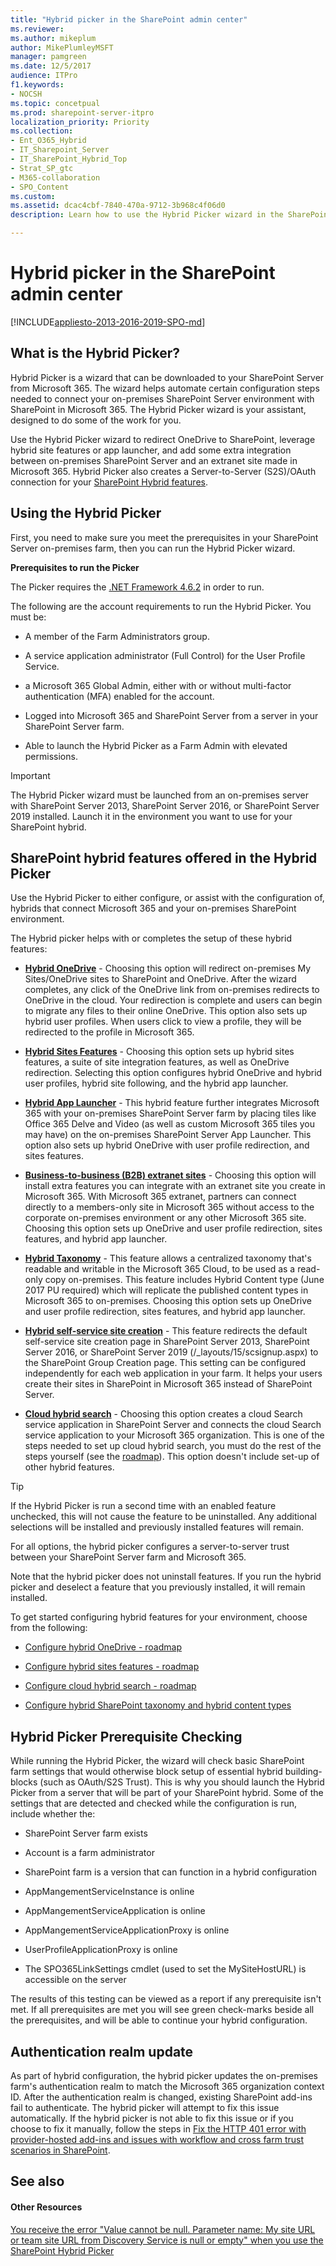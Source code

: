 ```yaml
---
title: "Hybrid picker in the SharePoint admin center"
ms.reviewer: 
ms.author: mikeplum
author: MikePlumleyMSFT
manager: pamgreen
ms.date: 12/5/2017
audience: ITPro
f1.keywords:
- NOCSH
ms.topic: concetpual
ms.prod: sharepoint-server-itpro
localization_priority: Priority
ms.collection:
- Ent_O365_Hybrid
- IT_Sharepoint_Server
- IT_SharePoint_Hybrid_Top
- Strat_SP_gtc
- M365-collaboration
- SPO_Content
ms.custom: 
ms.assetid: dcac4cbf-7840-470a-9712-3b968c4f06d0
description: Learn how to use the Hybrid Picker wizard in the SharePoint admin center.

---
```


# Hybrid picker in the SharePoint admin center

[!INCLUDE[appliesto-2013-2016-2019-SPO-md](../includes/appliesto-2013-2016-2019-SPO-md.md)]

## What is the Hybrid Picker?

Hybrid Picker is a wizard that can be downloaded to your SharePoint Server from Microsoft 365. The wizard helps automate certain configuration steps needed to connect your on-premises SharePoint Server environment with SharePoint in Microsoft 365. The Hybrid Picker wizard is your assistant, designed to do some of the work for you.

Use the Hybrid Picker wizard to redirect OneDrive to SharePoint, leverage hybrid site features or app launcher, and add some extra integration between on-premises SharePoint Server and an extranet site made in Microsoft 365. Hybrid Picker also creates a Server-to-Server (S2S)/OAuth connection for your [SharePoint Hybrid features](sharepoint-hybrid-sites-and-search.md).

## Using the Hybrid Picker

First, you need to make sure you meet the prerequisites in your SharePoint Server on-premises farm, then you can run the Hybrid Picker wizard.

 **Prerequisites to run the Picker**

The Picker requires the [.NET Framework 4.6.2](https://www.microsoft.com/download/details.aspx?id=53321) in order to run. 

The following are the account requirements to run the Hybrid Picker. You must be:

- A member of the Farm Administrators group.

- A service application administrator (Full Control) for the User Profile Service.

- a Microsoft 365 Global Admin, either with or without multi-factor authentication (MFA) enabled for the account.

- Logged into Microsoft 365 and SharePoint Server from a server in your SharePoint Server farm.

- Able to launch the Hybrid Picker as a Farm Admin with elevated permissions.

> [!IMPORTANT]
> The Hybrid Picker wizard must be launched from an on-premises server with SharePoint Server 2013, SharePoint Server 2016, or SharePoint Server 2019 installed. Launch it in the environment you want to use for your SharePoint hybrid. 

## SharePoint hybrid features offered in the Hybrid Picker

Use the Hybrid Picker to either configure, or assist with the configuration of, hybrids that connect Microsoft 365 and your on-premises SharePoint environment. 

The Hybrid picker helps with or completes the setup of these hybrid features:

- **[Hybrid OneDrive](plan-hybrid-onedrive-for-business.md)** - Choosing this option will redirect on-premises My Sites/OneDrive sites to SharePoint and OneDrive. After the wizard completes, any click of the OneDrive link from on-premises redirects to OneDrive in the cloud. Your redirection is complete and users can begin to migrate any files to their online OneDrive. This option also sets up hybrid user profiles. When users click to view a profile, they will be redirected to the profile in Microsoft 365. 

- **[Hybrid Sites Features](sharepoint-hybrid-sites-and-search.md)** - Choosing this option sets up hybrid sites features, a suite of site integration features, as well as OneDrive redirection. Selecting this option configures hybrid OneDrive and hybrid user profiles, hybrid site following, and the hybrid app launcher. 

- **[Hybrid App Launcher](the-extensible-hybrid-app-launcher.md)** - This hybrid feature further integrates Microsoft 365 with your on-premises SharePoint Server farm by placing tiles like Office 365 Delve and Video (as well as custom Microsoft 365 tiles you may have) on the on-premises SharePoint Server App Launcher. This option also sets up hybrid OneDrive with user profile redirection, and sites features. 

- **[Business-to-business (B2B) extranet sites](/sharepoint/create-b2b-extranet)** - Choosing this option will install extra features you can integrate with an extranet site you create in Microsoft 365. With Microsoft 365 extranet, partners can connect directly to a members-only site in Microsoft 365 without access to the corporate on-premises environment or any other Microsoft 365 site. Choosing this option sets up OneDrive and user profile redirection, sites features, and hybrid app launcher. 

- **[Hybrid Taxonomy](plan-hybrid-sharepoint-taxonomy-and-hybrid-content-types.md)** - This feature allows a centralized taxonomy that's readable and writable in the Microsoft 365 Cloud, to be used as a read-only copy on-premises. This feature includes Hybrid Content type (June 2017 PU required) which will replicate the published content types in Microsoft 365 to on-premises. Choosing this option sets up OneDrive and user profile redirection, sites features, and hybrid app launcher. 

- **[Hybrid self-service site creation](hybrid-self-service-site-creation.md)** - This feature redirects the default self-service site creation page in SharePoint Server 2013, SharePoint Server 2016, or SharePoint Server 2019 (/_layouts/15/scsignup.aspx) to the SharePoint Group Creation page. This setting can be configured independently for each web application in your farm. It helps your users create their sites in SharePoint in Microsoft 365 instead of SharePoint Server. 

- **[Cloud hybrid search](/sharepoint/hybrid/learn-about-cloud-hybrid-search-for-sharepoint)** - Choosing this option creates a cloud Search service application in SharePoint Server and connects the cloud Search service application to your Microsoft 365 organization. This is one of the steps needed to set up cloud hybrid search, you must do the rest of the steps yourself (see the [roadmap](configure-cloud-hybrid-searchroadmap.md)). This option doesn't include set-up of other hybrid features.

> [!TIP]
> If the Hybrid Picker is run a second time with an enabled feature unchecked, this will not cause the feature to be uninstalled. Any additional selections will be installed and previously installed features will remain. 

For all options, the hybrid picker configures a server-to-server trust between your SharePoint Server farm and Microsoft 365.

Note that the hybrid picker does not uninstall features. If you run the hybrid picker and deselect a feature that you previously installed, it will remain installed.

To get started configuring hybrid features for your environment, choose from the following:

- [Configure hybrid OneDrive - roadmap](configure-hybrid-onedrive-for-businessroadmap.md)

- [Configure hybrid sites features - roadmap](configure-hybrid-sites-featuresroadmap.md)

- [Configure cloud hybrid search - roadmap](configure-cloud-hybrid-searchroadmap.md)

- [Configure hybrid SharePoint taxonomy and hybrid content types](configure-hybrid-sharepoint-taxonomy-and-hybrid-content-types.md)

## Hybrid Picker Prerequisite Checking

While running the Hybrid Picker, the wizard will check basic SharePoint farm settings that would otherwise block setup of essential hybrid building-blocks (such as OAuth/S2S Trust). This is why you should launch the Hybrid Picker from a server that will be part of your SharePoint hybrid. Some of the settings that are detected and checked while the configuration is run, include whether the:

- SharePoint Server farm exists

- Account is a farm administrator

- SharePoint farm is a version that can function in a hybrid configuration

- AppMangementServiceInstance is online

- AppMangementServiceApplication is online

- AppMangementServiceApplicationProxy is online

- UserProfileApplicationProxy is online

- The SPO365LinkSettings cmdlet (used to set the MySiteHostURL) is accessible on the server 

The results of this testing can be viewed as a report if any prerequisite isn't met. If all prerequisites are met you will see green check-marks beside all the prerequisites, and will be able to continue your hybrid configuration.

## Authentication realm update

As part of hybrid configuration, the hybrid picker updates the on-premises farm's authentication realm to match the Microsoft 365 organization context ID. After the authentication realm is changed, existing SharePoint add-ins fail to authenticate. The hybrid picker will attempt to fix this issue automatically. If the hybrid picker is not able to fix this issue or if you choose to fix it manually, follow the steps in [Fix the HTTP 401 error with provider-hosted add-ins and issues with workflow and cross farm trust scenarios in SharePoint](https://support.microsoft.com/help/4010011).

## See also

#### Other Resources

[You receive the error "Value cannot be null. Parameter name: My site URL or team site URL from Discovery Service is null or empty" when you use the SharePoint Hybrid Picker](https://support.microsoft.com/kb/3204761)
